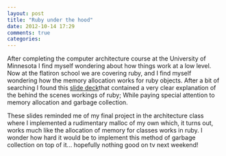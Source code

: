 ```yaml
---
layout: post
title: "Ruby under the hood"
date: 2012-10-14 17:29
comments: true
categories: 
---
```


After completing the computer architecture course at the University of Minnesota I find myself wondering about how things work at a low level. Now at the flatiron school we are covering ruby, and I find myself wondering how the memory allocation works for ruby objects. After a bit of searching I found this [slide deck](http://www.scribd.com/doc/27174770/Garbage-Collection-and-the-Ruby-Heap)that contained a very clear explanation of the behind the scenes workings of ruby; While paying special attention to memory allocation and garbage collection. 

These slides reminded me of my final project in the architecture class where I implemented a rudimentary malloc of my own which, it turns out, works much like the allocation of memory for classes works in ruby. I wonder how hard it would be to implement this method of garbage collection on top of it... hopefully nothing good on tv next weekend!
